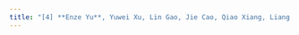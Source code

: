 ```yaml
---
title: "[4] **Enze Yu**, Yuwei Xu, Lin Gao, Jie Cao, Qiao Xiang, Liang He，R-manager: R-manager: Consortium Blockchain-based Vehicle Reputation Management for High-quality Reports in Traffic-oriented Crowdsourcing，IEEE Transactions on Vehicular Technology (TVT)，2024."
---
```


